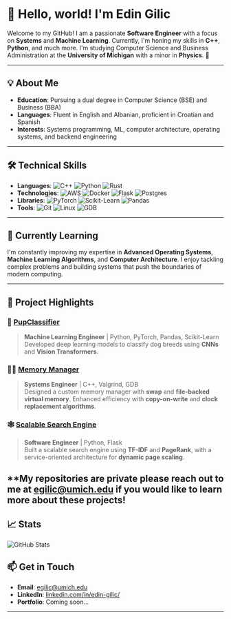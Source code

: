 # 👋 Hello, world! I'm Edin Gilic

Welcome to my GitHub! I am a passionate **Software Engineer** with a focus on **Systems** and **Machine Learning**. Currently, I'm honing my skills in **C++**, **Python**, and much more. I'm studying Computer Science and Business Administration at the **University of Michigan** with a minor in **Physics**. 🚀

---

## 💡 About Me

- **Education**: Pursuing a dual degree in Computer Science (BSE) and Business (BBA)
- **Languages**: Fluent in English and Albanian, proficient in Croatian and Spanish
- **Interests**: Systems programming, ML, computer architecture, operating systems, and backend engineering

---

## 🛠️ Technical Skills

- **Languages**: 
  ![C++](https://img.shields.io/badge/-C++-00599C?logo=cplusplus&logoColor=white) 
  ![Python](https://img.shields.io/badge/-Python-3776AB?logo=python&logoColor=white) 
  ![Rust](https://img.shields.io/badge/-Rust-000000?logo=rust&logoColor=white)
- **Technologies**:
  ![AWS](https://img.shields.io/badge/-AWS-232F3E?logo=amazonaws&logoColor=white)
  ![Docker](https://img.shields.io/badge/-Docker-2496ED?logo=docker&logoColor=white)
  ![Flask](https://img.shields.io/badge/-Flask-000000?logo=flask&logoColor=white)
  ![Postgres](https://img.shields.io/badge/-PostgreSQL-4169E1?logo=postgresql&logoColor=white)
- **Libraries**:
  ![PyTorch](https://img.shields.io/badge/-PyTorch-EE4C2C?logo=pytorch&logoColor=white)
  ![Scikit-Learn](https://img.shields.io/badge/-Scikit_Learn-F7931E?logo=scikitlearn&logoColor=white)
  ![Pandas](https://img.shields.io/badge/-Pandas-150458?logo=pandas&logoColor=white)
- **Tools**: 
  ![Git](https://img.shields.io/badge/-Git-F05032?logo=git&logoColor=white)
  ![Linux](https://img.shields.io/badge/-Linux-FCC624?logo=linux&logoColor=black)
  ![GDB](https://img.shields.io/badge/-GDB-4A4A55?logo=gnu&logoColor=white)

---

## 🌱 Currently Learning

I'm constantly improving my expertise in **Advanced Operating Systems**, **Machine Learning Algorithms**, and **Computer Architecture**. I enjoy tackling complex problems and building systems that push the boundaries of modern computing.

---

## 💼 Project Highlights

### 🧠 [PupClassifier](https://github.com/your-username/pupclassifier)
> **Machine Learning Engineer** | Python, PyTorch, Pandas, Scikit-Learn  
> Developed deep learning models to classify dog breeds using **CNNs** and **Vision Transformers**.

### 🧑‍💻 [Memory Manager](https://github.com/your-username/memory-manager)
> **Systems Engineer** | C++, Valgrind, GDB  
> Designed a custom memory manager with **swap** and **file-backed virtual memory**. Enhanced efficiency with **copy-on-write** and **clock replacement algorithms**.

### 🕸️ [Scalable Search Engine](https://github.com/your-username/search-engine)
> **Software Engineer** | Python, Flask  
> Built a scalable search engine using **TF-IDF** and **PageRank**, with a service-oriented architecture for **dynamic page scaling**.

**My repositories are private please reach out to me at egilic@umich.edu if you would like to learn more about these projects!
---

## 📈 Stats

![GitHub Stats](https://github-readme-stats.vercel.app/api?username=egilic&show_icons=true&theme=radical)

## 📫 Get in Touch

- **Email**: egilic@umich.edu
- **LinkedIn**: [linkedin.com/in/edin-gilic/](https://linkedin.com/in/edin-gilic/)
- **Portfolio**: Coming soon...

---
